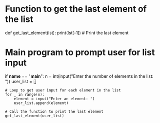 <!-- Problem Statement
Fill out the function get_last_element(lst) which takes in a list lst as a parameter and prints the last element in the list. The list is guaranteed to be non-empty, but there are no guarantees on its length. -->

# Function to get the last element of the list
def get_last_element(lst):
    print(lst[-1])  # Print the last element

# Main program to prompt user for list input
if __name__ == "__main__":
    n = int(input("Enter the number of elements in the list: "))
    user_list = []
    
    # Loop to get user input for each element in the list
    for _ in range(n):
        element = input("Enter an element: ")
        user_list.append(element)
    
    # Call the function to print the last element
    get_last_element(user_list)
